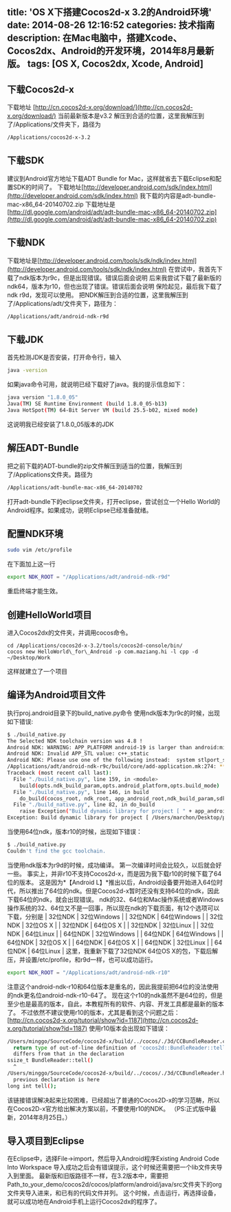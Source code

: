 title: 'OS X下搭建Cocos2d-x 3.2的Android环境'
date: 2014-08-26 12:16:52
categories: 技术指南
description: 在Mac电脑中，搭建Xcode、Cocos2dx、Android的开发环境，2014年8月最新版。
tags: [OS X, Cocos2dx, Xcode, Android]
---

## 下载Cocos2d-x

下载地址
[http://cn.cocos2d-x.org/download/](http://cn.cocos2d-x.org/download/)
当前最新版本是v3.2
解压到合适的位置，这里我解压到了/Applications/文件夹下，路径为
```bash
/Applications/cocos2d-x-3.2
```

<!--more-->

## 下载SDK

建议到Android官方地址下载ADT Bundle for Mac，这样就省去下载Eclipse和配置SDK的时间了。
下载地址[http://developer.android.com/sdk/index.html](http://developer.android.com/sdk/index.html)
我下载的内容是adt-bundle-mac-x86_64-20140702.zip
下载地址是[http://dl.google.com/android/adt/adt-bundle-mac-x86_64-20140702.zip](http://dl.google.com/android/adt/adt-bundle-mac-x86_64-20140702.zip)

## 下载NDK

下载地址是[http://developer.android.com/tools/sdk/ndk/index.html](http://developer.android.com/tools/sdk/ndk/index.html)
在尝试中，我首先下载了ndk版本为r9c，但是出现错误。错误后面会说明
后来我尝试下载了最新版的ndk64，版本为r10，但也出现了错误。错误后面会说明
保险起见，最后我下载了ndk r9d，发现可以使用。
把NDK解压到合适的位置，这里我解压到了/Applications/adt/文件夹下，路径为：
```bash
/Applications/adt/android-ndk-r9d
```

## 下载JDK

首先检测JDK是否安装，打开命令行，输入
```bash
java -version
```
如果java命令可用，就说明已经下载好了java。我的提示信息如下：
```bash
java version "1.8.0_05"
Java(TM) SE Runtime Environment (build 1.8.0_05-b13)
Java HotSpot(TM) 64-Bit Server VM (build 25.5-b02, mixed mode)
```
这说明我已经安装了1.8.0_05版本的JDK
## 解压ADT-Bundle
把之前下载的ADT-bundle的zip文件解压到适当的位置，我解压到了/Applications文件夹。路径为
```bash
/Applications/adt-bundle-mac-x86_64-20140702
```
打开adt-bundle下的eclipse文件夹，打开eclipse，尝试创立一个Hello World的Android程序。如果成功，说明Eclipse已经准备就绪。
## 配置NDK环境
```bash
sudo vim /etc/profile
```
在下面加上这一行
```bash
export NDK_ROOT = "/Applications/adt/android-ndk-r9d"
```
重启终端才能生效。
## 创建HelloWorld项目
进入Cocos2dx的文件夹，并调用cocos命令。
```
cd /Applications/cocos2d-x-3.2/tools/cocos2d-console/bin/
cocos new HelloWorld\_for\_Android -p com.maziang.hi -l cpp -d ~/Desktop/Work
```
这样就建立了一个项目
## 编译为Android项目文件
执行proj.android目录下的build_native.py命令
使用ndk版本为r9c的时候，出现如下错误:

```bash
$ ./build_native.py 
The Selected NDK toolchain version was 4.8 !
Android NDK: WARNING: APP_PLATFORM android-19 is larger than android:minSdkVersion 9 in ./AndroidManifest.xml    
Android NDK: Invalid APP_STL value: c++_static    
Android NDK: Please use one of the following instead:  system stlport_static stlport_static_hard stlport_shared stlport_shared_hard gnustl_static gnustl_shared gabi++_static gabi++_shared libc++_static libc++_shared none    
/Applications/adt/android-ndk-r9c/build/core/add-application.mk:274: *** Android NDK: Aborting    .  Stop.
Traceback (most recent call last):
  File "./build_native.py", line 159, in <module>
    build(opts.ndk_build_param,opts.android_platform,opts.build_mode)
  File "./build_native.py", line 146, in build
    do_build(cocos_root, ndk_root, app_android_root,ndk_build_param,sdk_root,android_platform,build_mode)
  File "./build_native.py", line 82, in do_build
    raise Exception("Build dynamic library for project [ " + app_android_root + " ] fails!")
Exception: Build dynamic library for project [ /Users/marchon/Desktop/plter/Hello_Android_From_Cocos2dx/proj.android ] fails!
```

当使用64位ndk，版本r10的时候，出现如下错误：

```bash
$ ./build_native.py 
Couldn't find the gcc toolchain.
``` 

当使用ndk版本为r9d的时候，成功编译。
第一次编译时间会比较久，以后就会好一些。
事实上，并非r10不支持Cocos2d-x，而是因为我下载r10的时候下载了64位的版本。
这是因为*【Android L】*推出以后，Android设备要开始进入64位时代，所以推出了64位的ndk。但是Cocos2d-x暂时还没有支持64位的ndk，因此下载64位的ndk，就会出现错误。
ndk的32、64位和Mac操作系统或者Windows操作系统的32、64位又不是一回事，所以现在ndk的下载页面，有12个选项可以下载，分别是
| 32位NDK | 32位Windows |
| 32位NDK | 64位Windows |
| 32位NDK | 32位OS X    |
| 32位NDK | 64位OS X    |
| 32位NDK | 32位Linux   |
| 32位NDK | 64位Linux   |
| 64位NDK | 32位Windows |
| 64位NDK | 64位Windows |
| 64位NDK | 32位OS X    |
| 64位NDK | 64位OS X    |
| 64位NDK | 32位Linux   |
| 64位NDK | 64位Linux   | 
这里，我重新下载了32位NDK 64位OS X的包，下载后解压，并设置/etc/profile，和r9d一样，也可以成功运行。
```bash
export NDK_ROOT = "/Applications/adt/android-ndk-r10"
```
注意这个android-ndk-r10和64位版本是重名的，因此我提前把64位的没法使用的ndk更名位android-ndk-r10-64了。
现在这个r10的ndk虽然不是64位的，但是至少也是最高的版本，自此，本教程所有的软件、内容、开发工具都是最新的版本了。
不过依然不建议使用r10的版本，尤其是看到这个问题之后：
[http://cn.cocos2d-x.org/tutorial/show?id=1187](http://cn.cocos2d-x.org/tutorial/show?id=1187)
使用r10版本会出现如下错误：
```bash
/Users/minggo/SourceCode/cocos2d-x/build/../cocos/./3d/CCBundleReader.cpp:94:23: error: 
  return type of out-of-line definition of 'cocos2d::BundleReader::tell'
  differs from that in the declaration
ssize_t BundleReader::tell()
  ^
/Users/minggo/SourceCode/cocos2d-x/build/../cocos/./3d/CCBundleReader.h:90:14: note: 
  previous declaration is here
long int tell();
```
该链接错误解决起来比较困难，已经超出了普通的Cocos2D-x的学习范畴，所以在Cocos2D-x官方给出解决方案以前，不要使用r10的NDK。
（PS:正式版中最新，2014年8月25日。）
## 导入项目到Eclipse
在Eclipse中，选择File->import，然后导入Android程序Existing Android Code Into Workspace
导入成功之后会有错误提示，这个时候还需要把一个lib文件夹导入到里面。
最新版和旧版路径不一样，在3.2版本中，需要把Path\_to\_your\_demo/cocos2d/cocos/platform/android/java/src文件夹下的org文件夹导入进来，和已有的代码文件并列。
这个时候，点击运行，再选择设备，就可以成功地在Android手机上运行Cocos2dx的程序了。

